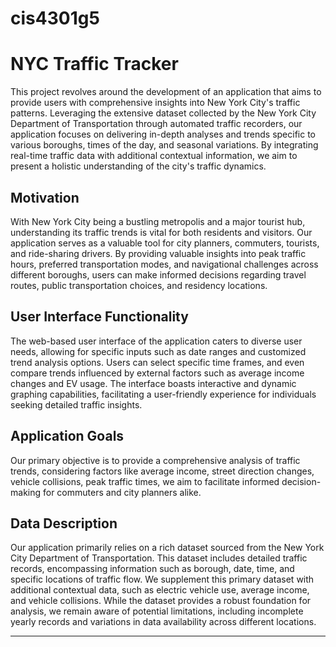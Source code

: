 # cis4301g5
# NYC Traffic Tracker

This project revolves around the development of an application that aims to provide users with comprehensive insights into New York City's traffic patterns. Leveraging the extensive dataset collected by the New York City Department of Transportation through automated traffic recorders, our application focuses on delivering in-depth analyses and trends specific to various boroughs, times of the day, and seasonal variations. By integrating real-time traffic data with additional contextual information, we aim to present a holistic understanding of the city's traffic dynamics.

## Motivation

With New York City being a bustling metropolis and a major tourist hub, understanding its traffic trends is vital for both residents and visitors. Our application serves as a valuable tool for city planners, commuters, tourists, and ride-sharing drivers. By providing valuable insights into peak traffic hours, preferred transportation modes, and navigational challenges across different boroughs, users can make informed decisions regarding travel routes, public transportation choices, and residency locations.

## User Interface Functionality

The web-based user interface of the application caters to diverse user needs, allowing for specific inputs such as date ranges and customized trend analysis options. Users can select specific time frames, and even compare trends influenced by external factors such as average income changes and EV usage. The interface boasts interactive and dynamic graphing capabilities, facilitating a user-friendly experience for individuals seeking detailed traffic insights.

## Application Goals

Our primary objective is to provide a comprehensive analysis of traffic trends, considering factors like average income, street direction changes, vehicle collisions, peak traffic times, we aim to facilitate informed decision-making for commuters and city planners alike.

## Data Description

Our application primarily relies on a rich dataset sourced from the New York City Department of Transportation. This dataset includes detailed traffic records, encompassing information such as borough, date, time, and specific locations of traffic flow. We supplement this primary dataset with additional contextual data, such as electric vehicle use, average income, and vehicle collisions. While the dataset provides a robust foundation for analysis, we remain aware of potential limitations, including incomplete yearly records and variations in data availability across different locations.

---
